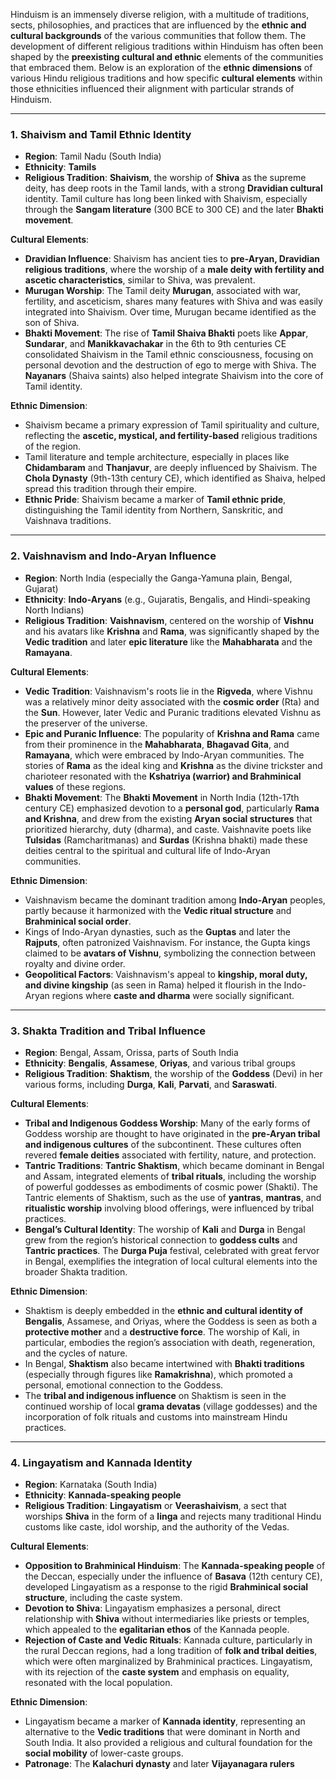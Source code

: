 Hinduism is an immensely diverse religion, with a multitude of traditions, sects, philosophies, and practices that are influenced by the **ethnic and cultural backgrounds** of the various communities that follow them. The development of different religious traditions within Hinduism has often been shaped by the **preexisting cultural and ethnic** elements of the communities that embraced them. Below is an exploration of the **ethnic dimensions** of various Hindu religious traditions and how specific **cultural elements** within those ethnicities influenced their alignment with particular strands of Hinduism.

---

### 1. **Shaivism and Tamil Ethnic Identity**
   - **Region**: Tamil Nadu (South India)
   - **Ethnicity**: **Tamils**
   - **Religious Tradition**: **Shaivism**, the worship of **Shiva** as the supreme deity, has deep roots in the Tamil lands, with a strong **Dravidian cultural** identity. Tamil culture has long been linked with Shaivism, especially through the **Sangam literature** (300 BCE to 300 CE) and the later **Bhakti movement**.
   
   **Cultural Elements**:
   - **Dravidian Influence**: Shaivism has ancient ties to **pre-Aryan, Dravidian religious traditions**, where the worship of a **male deity with fertility and ascetic characteristics**, similar to Shiva, was prevalent.
   - **Murugan Worship**: The Tamil deity **Murugan**, associated with war, fertility, and asceticism, shares many features with Shiva and was easily integrated into Shaivism. Over time, Murugan became identified as the son of Shiva.
   - **Bhakti Movement**: The rise of **Tamil Shaiva Bhakti** poets like **Appar**, **Sundarar**, and **Manikkavachakar** in the 6th to 9th centuries CE consolidated Shaivism in the Tamil ethnic consciousness, focusing on personal devotion and the destruction of ego to merge with Shiva. The **Nayanars** (Shaiva saints) also helped integrate Shaivism into the core of Tamil identity.

   **Ethnic Dimension**:
   - Shaivism became a primary expression of Tamil spirituality and culture, reflecting the **ascetic, mystical, and fertility-based** religious traditions of the region.
   - Tamil literature and temple architecture, especially in places like **Chidambaram** and **Thanjavur**, are deeply influenced by Shaivism. The **Chola Dynasty** (9th-13th century CE), which identified as Shaiva, helped spread this tradition through their empire.
   - **Ethnic Pride**: Shaivism became a marker of **Tamil ethnic pride**, distinguishing the Tamil identity from Northern, Sanskritic, and Vaishnava traditions.

---

### 2. **Vaishnavism and Indo-Aryan Influence**
   - **Region**: North India (especially the Ganga-Yamuna plain, Bengal, Gujarat)
   - **Ethnicity**: **Indo-Aryans** (e.g., Gujaratis, Bengalis, and Hindi-speaking North Indians)
   - **Religious Tradition**: **Vaishnavism**, centered on the worship of **Vishnu** and his avatars like **Krishna** and **Rama**, was significantly shaped by the **Vedic tradition** and later **epic literature** like the **Mahabharata** and the **Ramayana**.

   **Cultural Elements**:
   - **Vedic Tradition**: Vaishnavism's roots lie in the **Rigveda**, where Vishnu was a relatively minor deity associated with the **cosmic order** (Rta) and the **Sun**. However, later Vedic and Puranic traditions elevated Vishnu as the preserver of the universe.
   - **Epic and Puranic Influence**: The popularity of **Krishna and Rama** came from their prominence in the **Mahabharata**, **Bhagavad Gita**, and **Ramayana**, which were embraced by Indo-Aryan communities. The stories of **Rama** as the ideal king and **Krishna** as the divine trickster and charioteer resonated with the **Kshatriya (warrior) and Brahminical values** of these regions.
   - **Bhakti Movement**: The **Bhakti Movement** in North India (12th-17th century CE) emphasized devotion to a **personal god**, particularly **Rama and Krishna**, and drew from the existing **Aryan social structures** that prioritized hierarchy, duty (dharma), and caste. Vaishnavite poets like **Tulsidas** (Ramcharitmanas) and **Surdas** (Krishna bhakti) made these deities central to the spiritual and cultural life of Indo-Aryan communities.

   **Ethnic Dimension**:
   - Vaishnavism became the dominant tradition among **Indo-Aryan** peoples, partly because it harmonized with the **Vedic ritual structure** and **Brahminical social order**. 
   - Kings of Indo-Aryan dynasties, such as the **Guptas** and later the **Rajputs**, often patronized Vaishnavism. For instance, the Gupta kings claimed to be **avatars of Vishnu**, symbolizing the connection between royalty and divine order.
   - **Geopolitical Factors**: Vaishnavism's appeal to **kingship, moral duty, and divine kingship** (as seen in Rama) helped it flourish in the Indo-Aryan regions where **caste and dharma** were socially significant.

---

### 3. **Shakta Tradition and Tribal Influence**
   - **Region**: Bengal, Assam, Orissa, parts of South India
   - **Ethnicity**: **Bengalis**, **Assamese**, **Oriyas**, and various tribal groups
   - **Religious Tradition**: **Shaktism**, the worship of the **Goddess** (Devi) in her various forms, including **Durga**, **Kali**, **Parvati**, and **Saraswati**.

   **Cultural Elements**:
   - **Tribal and Indigenous Goddess Worship**: Many of the early forms of Goddess worship are thought to have originated in the **pre-Aryan tribal and indigenous cultures** of the subcontinent. These cultures often revered **female deities** associated with fertility, nature, and protection.
   - **Tantric Traditions**: **Tantric Shaktism**, which became dominant in Bengal and Assam, integrated elements of **tribal rituals**, including the worship of powerful goddesses as embodiments of cosmic power (Shakti). The Tantric elements of Shaktism, such as the use of **yantras**, **mantras**, and **ritualistic worship** involving blood offerings, were influenced by tribal practices.
   - **Bengal’s Cultural Identity**: The worship of **Kali** and **Durga** in Bengal grew from the region’s historical connection to **goddess cults** and **Tantric practices**. The **Durga Puja** festival, celebrated with great fervor in Bengal, exemplifies the integration of local cultural elements into the broader Shakta tradition.

   **Ethnic Dimension**:
   - Shaktism is deeply embedded in the **ethnic and cultural identity of Bengalis**, Assamese, and Oriyas, where the Goddess is seen as both a **protective mother** and a **destructive force**. The worship of Kali, in particular, embodies the region’s association with death, regeneration, and the cycles of nature.
   - In Bengal, **Shaktism** also became intertwined with **Bhakti traditions** (especially through figures like **Ramakrishna**), which promoted a personal, emotional connection to the Goddess.
   - The **tribal and indigenous influence** on Shaktism is seen in the continued worship of local **grama devatas** (village goddesses) and the incorporation of folk rituals and customs into mainstream Hindu practices.

---

### 4. **Lingayatism and Kannada Identity**
   - **Region**: Karnataka (South India)
   - **Ethnicity**: **Kannada-speaking people**
   - **Religious Tradition**: **Lingayatism** or **Veerashaivism**, a sect that worships **Shiva** in the form of a **linga** and rejects many traditional Hindu customs like caste, idol worship, and the authority of the Vedas.

   **Cultural Elements**:
   - **Opposition to Brahminical Hinduism**: The **Kannada-speaking people** of the Deccan, especially under the influence of **Basava** (12th century CE), developed Lingayatism as a response to the rigid **Brahminical social structure**, including the caste system.
   - **Devotion to Shiva**: Lingayatism emphasizes a personal, direct relationship with **Shiva** without intermediaries like priests or temples, which appealed to the **egalitarian ethos** of the Kannada people.
   - **Rejection of Caste and Vedic Rituals**: Kannada culture, particularly in the rural Deccan regions, had a long tradition of **folk and tribal deities**, which were often marginalized by Brahminical practices. Lingayatism, with its rejection of the **caste system** and emphasis on equality, resonated with the local population.

   **Ethnic Dimension**:
   - Lingayatism became a marker of **Kannada identity**, representing an alternative to the **Vedic traditions** that were dominant in North and South India. It also provided a religious and cultural foundation for the **social mobility** of lower-caste groups.
   - **Patronage**: The **Kalachuri dynasty** and later **Vijayanagara rulers**